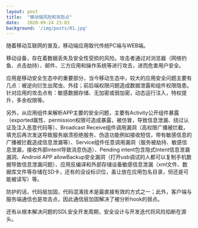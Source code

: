 ```yaml
---
layout: post
title:  "移动端风险和攻防点"
date:   2020-09-24 23:03
background: '/img/posts/01.jpg'
---
```

随着移动互联网的普及，移动端应用取代传统PC端与WEB端。

移动设备，存在着数据丢失及安全性受损的风险。攻击者通过对浏览器（网络钓鱼、点击劫持）、邮件、三方应用和操作系统等进行攻击，进而危害用户安全。

应用是移动安全生态中的重要部分，当今移动生态中，较大的应用安全问题主要有几点：被逆向衍生出爬虫、外挂；前后端权限问题造成数据泄露和组件权限隐患。针对应用的攻击点有：敏感数据存储、无加密或弱加密，动态运行注入，特权提升，多余权限等。

另外，从应用组件来解析APP主要的安全问题，主要有Activity公开组件暴露（exported属性、permission权限可造成暴露，被仿冒，导致信息泄漏、绕过认证及注入恶意代码等）、Broadcast Receive组件调用漏洞（高权限广播被拦截，填充后再次发送导致服务崩溃拒绝服务、伪造功能例如接收短信，带有敏感信息的广播被拦截造成信息泄漏等）、Service组件任意调用漏洞（服务被劫持、敏感信息泄漏，接收外部intent导致消息伪造）、Pending intent包含隐式Intent信息泄漏漏洞、Android APP allowBackup安全漏洞（打开usb调试的人都可以复制手机数据导致信息泄漏问题）、应用反编译和外部存储设备敏感信息泄漏（xml文件、数据库文件等存储在SD卡，还有的没设标识位，虽让放在应用包名目录，但还是可能被读写）等。

防护的话，代码层加固，代码混淆技术是最直接有效的方式之一；此外，客户端与服务端通信也是攻击点，因此通信层加固解决了被分析hook的弱点。

还有从根本解决问题的SDL安全开发周期，安全设计与开发迭代将风险掐断在源头。
